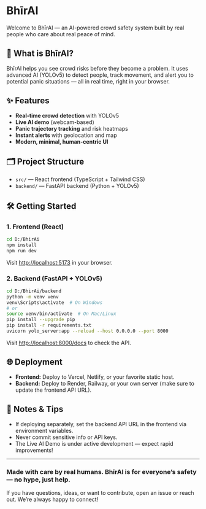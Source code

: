 # BhīrAI

Welcome to BhīrAI — an AI-powered crowd safety system built by real people who care about real peace of mind.

## 🚀 What is BhīrAI?
BhīrAI helps you see crowd risks before they become a problem. It uses advanced AI (YOLOv5) to detect people, track movement, and alert you to potential panic situations — all in real time, right in your browser.

## ✨ Features
- **Real-time crowd detection** with YOLOv5
- **Live AI demo** (webcam-based)
- **Panic trajectory tracking** and risk heatmaps
- **Instant alerts** with geolocation and map
- **Modern, minimal, human-centric UI**

## 🗂️ Project Structure
- `src/` — React frontend (TypeScript + Tailwind CSS)
- `backend/` — FastAPI backend (Python + YOLOv5)

## 🛠️ Getting Started

### 1. Frontend (React)
```bash
cd D:/BhirAi
npm install
npm run dev
```
Visit [http://localhost:5173](http://localhost:5173) in your browser.

### 2. Backend (FastAPI + YOLOv5)
```bash
cd D:/BhirAi/backend
python -m venv venv
venv\Scripts\activate  # On Windows
# or
source venv/bin/activate  # On Mac/Linux
pip install --upgrade pip
pip install -r requirements.txt
uvicorn yolo_server:app --reload --host 0.0.0.0 --port 8000
```
Visit [http://localhost:8000/docs](http://localhost:8000/docs) to check the API.

## 🌐 Deployment
- **Frontend:** Deploy to Vercel, Netlify, or your favorite static host.
- **Backend:** Deploy to Render, Railway, or your own server (make sure to update the frontend API URL).

## 📝 Notes & Tips
- If deploying separately, set the backend API URL in the frontend via environment variables.
- Never commit sensitive info or API keys.
- The Live AI Demo is under active development — expect rapid improvements!

---

### Made with care by real humans. BhīrAI is for everyone’s safety — no hype, just help.

If you have questions, ideas, or want to contribute, open an issue or reach out. We’re always happy to connect! 